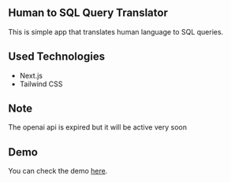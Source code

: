 ## Human to SQL Query Translator

This is simple app that translates human language to SQL queries.

## Used Technologies

* Next.js
* Tailwind CSS

## Note

The openai api is expired but it will be active very soon

## Demo

You can check the demo [here](https://human-to-sql-translator.vercel.app/).

